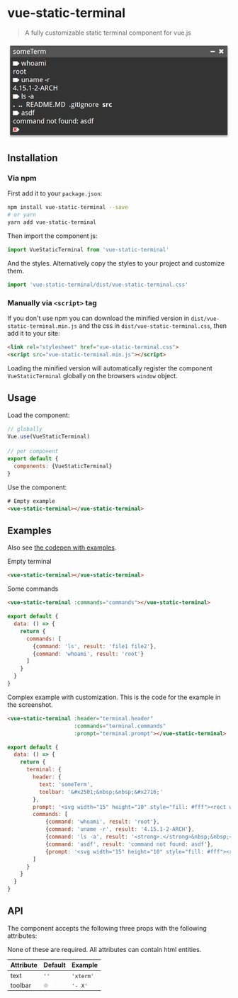 # vue-static-terminal

> A fully customizable static terminal component for vue.js

![Screenshot](screenshot.png?raw=true "Screenshot")

## Installation

### Via npm

First add it to your `package.json`:

```bash
npm install vue-static-terminal --save
# or yarn
yarn add vue-static-terminal
```

Then import the component js:

```javascript
import VueStaticTerminal from 'vue-static-terminal'
```

And the styles. Alternatively copy the styles to your project and customize them.

```javascript
import 'vue-static-terminal/dist/vue-static-terminal.css'
```

### Manually via `<script>` tag

If you don't use npm you can download the minified version in `dist/vue-static-terminal.min.js` and the css in `dist/vue-static-terminal.css`, then add it to your site:

```html
<link rel="stylesheet" href="vue-static-terminal.css">
<script src="vue-static-terminal.min.js"></script>
```

Loading the minified version will automatically register the component `VueStaticTerminal` globally on the browsers `window` object.

## Usage

Load the component:

```javascript
// globally
Vue.use(VueStaticTerminal)

// per component
export default {
  components: {VueStaticTerminal}
}
```

Use the component:

```html
# Empty example
<vue-static-terminal></vue-static-terminal>
```

## Examples

Also see [the codepen with examples](https://codepen.io/cars10/pen/KQXxdQ).

Empty terminal
```html
<vue-static-terminal></vue-static-terminal>
```

Some commands
```html
<vue-static-terminal :commands="commands"></vue-static-terminal>
```
```javascript
export default {
  data: () => {
    return {
      commands: [
        {command: 'ls', result: 'file1 file2'},
        {command: 'whoami', result: 'root'}
      ]
    }
  }
}
```

Complex example with customization. This is the code for the example in the screenshot.
```html
<vue-static-terminal :header="terminal.header" 
                     :commands="terminal.commands"
                     :prompt="terminal.prompt"></vue-static-terminal>
```
```javascript
export default {
  data: () => {
    return {
      terminal: {
        header: {
          text: 'someTerm',
          toolbar: '&#x2501;&nbsp;&nbsp;&#x2716;'
        },
        prompt: '<svg width="15" height="10" style="fill: #fff"><rect width="10" height="10"></rect><polygon points="10 0, 10 10, 15 5"></polygon></svg>',
        commands: [
            {command: 'whoami', result: 'root'},
            {command: 'uname -r', result: '4.15.1-2-ARCH'},
            {command: 'ls -a', result: '<strong>.</strong>&nbsp;&nbsp;<strong>..</strong>&nbsp;&nbsp;README.MD&nbsp;&nbsp;.gitignore&nbsp;&nbsp;<strong>src</strong>'},
            {command: 'asdf', result: 'command not found: asdf'},
            {prompt: '<svg width="15" height="10" style="fill: #fff"><rect width="10" height="10"></rect><polygon points="10 0, 10 10, 15 5"></polygon><line x1="2" y1="2" x2="8" y2="8" style="stroke:#f00; stroke-width:2"></line><line x1="2" y1="8" x2="8" y2="2" style="stroke:#f00; stroke-width:2"></line></svg>'}
        ]
      }
    }
  }
}
```

## API

The component accepts the following three props with the following attributes:

None of these are required. All attributes can contain html entities.

| Attribute | Default | Example   |
| --------- | ------- | --------- |
| text      | `''`    | `'xterm'` |
| toolbar   | <svg width="10" height="10" style="fill: #d3d3d3"><circle cx="50%" cy="50%" r="5"></circle></svg><svg width="10" height="10" style="fill: #fff"><circle cx="50%" cy="50%" r="5"></circle></svg>    | `'- X'`   |
